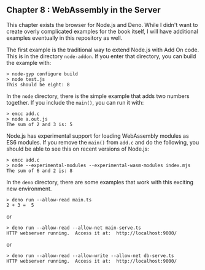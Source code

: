 ## Chapter 8 : WebAssembly in the Server

This chapter exists the browser for Node.js and Deno. While I didn't
want to create overly complicated examples for the book itself, I will
have additional examples eventually in this repository as well.

The first example is the traditional way to extend Node.js with Add On
code. This is in the directory `node-addon`. If you enter that directory, you
can build the example with:

```
> node-gyp configure build
> node test.js
This should be eight: 8
```

In the `node` directory, there is the simple example that adds two
numbers together. If you include the `main()`, you can run it with:

```
> emcc add.c
> node a.out.js
The sum of 2 and 3 is: 5
```

Node.js has experimental support for loading WebAssembly modules as
ES6 modules. If you remove the `main()` from `add.c` and do the
following, you should be able to see this on recent versions of
Node.js:

```
> emcc add.c
> node --experimental-modules --experimental-wasm-modules index.mjs
The sum of 6 and 2 is: 8
```

In the `deno` directory, there are some examples that work with this
exciting new environment.

```
> deno run --allow-read main.ts
2 + 3 =  5
```

or

```
> deno run --allow-read --allow-net main-serve.ts
HTTP webserver running.  Access it at:  http://localhost:9000/
```

or

```
> deno run --allow-read --allow-write --allow-net db-serve.ts
HTTP webserver running.  Access it at:  http://localhost:9000/
```